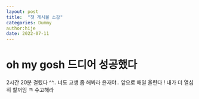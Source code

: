 ```yaml
---
layout: post
title:  "첫 게시물 소감"
categories: Dummy
author:hije
date: 2022-07-11
---
```

# oh my gosh 드디어 성공했다
2시간 20분 걸렸다 ^^..
너도 고생 좀 해봐라 윤재야..
앞으로 매일 올린다 !
내가 더 열심히 할꺼임 ㅋ
수고해라

